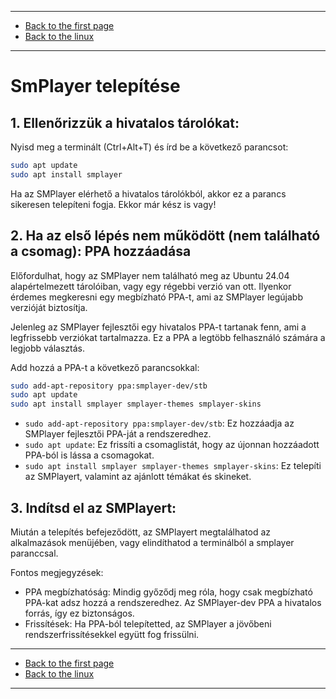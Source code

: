 
---

- [Back to the first page](../../../README.md)
- [Back to the linux](../linux.md)

---

# SmPlayer telepítése

## 1. Ellenőrizzük a hivatalos tárolókat:

Nyisd meg a terminált (Ctrl+Alt+T) és írd be a következő parancsot:
```Bash
sudo apt update
sudo apt install smplayer
```

Ha az SMPlayer elérhető a hivatalos tárolókból, akkor ez a parancs sikeresen telepíteni fogja. Ekkor már kész is vagy!

## 2. Ha az első lépés nem működött (nem található a csomag): PPA hozzáadása

Előfordulhat, hogy az SMPlayer nem található meg az Ubuntu 24.04 alapértelmezett tárolóiban, vagy egy régebbi verzió van ott. Ilyenkor érdemes megkeresni egy megbízható PPA-t, ami az SMPlayer legújabb verzióját biztosítja.

Jelenleg az SMPlayer fejlesztői egy hivatalos PPA-t tartanak fenn, ami a legfrissebb verziókat tartalmazza. Ez a PPA a legtöbb felhasználó számára a legjobb választás.

Add hozzá a PPA-t a következő parancsokkal:
```Bash
sudo add-apt-repository ppa:smplayer-dev/stb
sudo apt update
sudo apt install smplayer smplayer-themes smplayer-skins
```

- ```sudo add-apt-repository ppa:smplayer-dev/stb```: Ez hozzáadja az SMPlayer fejlesztői PPA-ját a rendszeredhez.
- ```sudo apt update```: Ez frissíti a csomaglistát, hogy az újonnan hozzáadott PPA-ból is lássa a csomagokat.
- ```sudo apt install smplayer smplayer-themes smplayer-skins```: Ez telepíti az SMPlayert, valamint az ajánlott témákat és skineket.

## 3. Indítsd el az SMPlayert:

Miután a telepítés befejeződött, az SMPlayert megtalálhatod az alkalmazások menüjében, vagy elindíthatod a terminálból a smplayer paranccsal.

Fontos megjegyzések:

- PPA megbízhatóság: Mindig győződj meg róla, hogy csak megbízható PPA-kat adsz hozzá a rendszeredhez. Az SMPlayer-dev PPA a hivatalos forrás, így ez biztonságos.
- Frissítések: Ha PPA-ból telepítetted, az SMPlayer a jövőbeni rendszerfrissítésekkel együtt fog frissülni.

---

- [Back to the first page](../../../README.md)
- [Back to the linux](../linux.md)

---
